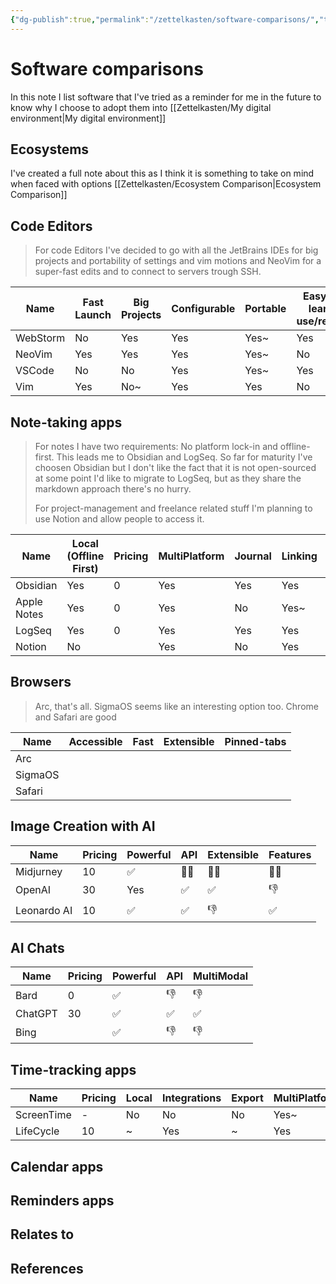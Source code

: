 ```yaml
---
{"dg-publish":true,"permalink":"/zettelkasten/software-comparisons/","title":"Software comparisons","tags":["status/todo","core/tech"],"created":"2023-10-08T14:34:06.039+01:00"}
---
```



# Software comparisons

In this note I list software that I've tried as a reminder for me in the future to know why I choose to adopt them into [[Zettelkasten/My digital environment\|My digital environment]]

## Ecosystems

I've created a full note about this as I think it is something to take on mind when faced with options [[Zettelkasten/Ecosystem Comparison\|Ecosystem Comparison]]

## Code Editors

> For code Editors I've decided to go with all the JetBrains IDEs for big projects and portability of settings and vim motions and NeoVim for a super-fast edits and to connect to servers trough SSH.

| Name     | Fast Launch | Big Projects | Configurable | Portable | Easy to learn use/reuse |
| -------- | ----------- | ------------ | ------------ | -------- | ----------------------- |
| WebStorm | No          | Yes          | Yes          | Yes~     | Yes                     |
| NeoVim   | Yes         | Yes          | Yes          | Yes~     | No                      |
| VSCode   | No          | No           | Yes          | Yes~     | Yes                     |
| Vim      | Yes         | No~          | Yes          | Yes      | No                      |


## Note-taking apps

> For notes I have two requirements: No platform lock-in and offline-first. This leads me to Obsidian and LogSeq. So far for maturity I've choosen Obsidian but I don't like the fact that it is not open-sourced at some point I'd like to migrate to LogSeq, but as they share the markdown approach there's no hurry.
>
> For project-management and freelance related stuff I'm planning to use Notion and allow people to access it.

| Name        | Local (Offline First) | Pricing | MultiPlatform | Journal | Linking | Task Management | Drawings | Extensibility |
| ----------- | --------------------- | ------- | ------------- | ------- | ------- | --------------- | -------- | ------------- |
| Obsidian    | Yes                   | 0       | Yes           | Yes     | Yes     | ~               | Yes      | Yes           |
| Apple Notes | Yes                   | 0       | Yes           | No      | Yes~    | No              | Yes      | No            |
| LogSeq      | Yes                   | 0       | Yes           | Yes     | Yes     | Yes             | Yes      | YEs           |
| Notion      | No                    |         | Yes           | No      | Yes     | No              | No       | Yes              |


## Browsers
> Arc, that's all.
> SigmaOS seems like an interesting option too.
> Chrome and Safari are good 

| Name     | Accessible | Fast | Extensible | Pinned-tabs |
| -------- | ---------- | ---- | ---------- | ----------- |
| Arc      |            |      |            |             |
| SigmaOS  |            |      |            |             |
| Safari         |            |      |            |             |

## Image Creation with AI
| Name        | Pricing | Powerful | API  | Extensible | Features |
| ----------- | ------- | -------- | ---- | ---------- | -------- |
| Midjurney   | 10      | ✅       | 👎🏼 | 👎🏼       | 👎🏼     |
| OpenAI      | 30      | Yes      | ✅   | ✅         | 👎       |
| Leonardo AI | 10        | ✅       | ✅   | 👎         | ✅       |

## AI Chats


| Name    | Pricing | Powerful | API | MultiModal |
| ------- | ------- | -------- | --- | ---------- |
| Bard    | 0       | ✅       | 👎  | 👎         |
| ChatGPT | 30      | ✅       | ✅  | ✅         |
| Bing    |         | ✅       | 👎  | 👎            |


## Time-tracking apps

| Name       | Pricing | Local | Integrations | Export | MultiPlatform |
| ---------- | ------- | ----- | ------------ | ------ | ------------- |
| ScreenTime | -       | No    | No           | No     | Yes~          |
| LifeCycle  | 10      | ~     | Yes          | ~      | Yes              |



## Calendar apps

## Reminders apps



## Relates to
## References
